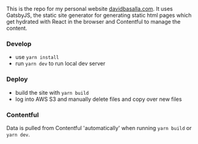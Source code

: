 This is the repo for my personal website [davidbasalla.com](davidbasalla.com). It uses GatsbyJS, the static site generator for generating static html pages which get hydrated with React in the browser and Contentful to manage the content.

### Develop

- use `yarn install`
- run `yarn dev` to run local dev server

### Deploy

- build the site with `yarn build`
- log into AWS S3 and manually delete files and copy over new files

### Contentful

Data is pulled from Contentful 'automatically' when running `yarn build` or `yarn dev`.
